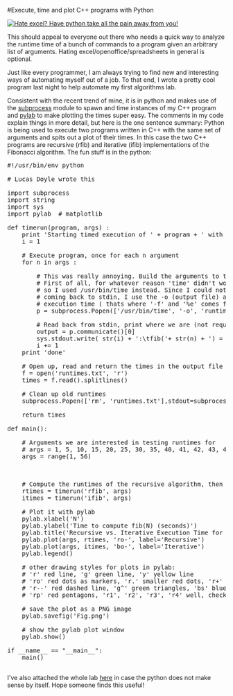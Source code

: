 #Execute, time and plot C++ programs with Python

[![Hate excel? Have python take all the pain away from you!]({{wr}}wp-content/uploads/2011/02/Fig-300x225.png "Fig")]({{wr}}wp-content/uploads/2011/02/Fig.png)

This should appeal to everyone out there who needs a quick way to analyze the runtime time of a bunch of commands to a program given an arbitrary list of arguments. Hating excel/openoffice/spreadsheets in general is optional.

Just like every programmer, I am always trying to find new and interesting ways of automating myself out of a job. To that end, I wrote a pretty cool program last night to help automate my first algorithms lab.

Consistent with the recent trend of mine, it is in python and makes use of the [subprocess](http://docs.python.org/library/subprocess.html) module to spawn and time instances of my C++ program and [pylab](http://matplotlib.sourceforge.net/) to make plotting the times super easy. The comments in my code explain things in more detail, but here is the one sentence summary: Python is being used to execute two programs written in C++ with the same set of arguments and spits out a plot of their times. In this case the two C++ programs are recursive (rfib) and iterative (ifib) implementations of the Fibonacci algorithm. The fun stuff is in the python:

<pre>
#!/usr/bin/env python

# Lucas Doyle wrote this

import subprocess
import string
import sys
import pylab  # matplotlib

def timerun(program, args) :
    print 'Starting timed execution of ' + program + ' with ' + str(len(args)) + ' arguments.'
    i = 1
    
    # Execute program, once for each n argument
    for n in args :
        
        # This was really annoying. Build the arguments to the time system call to the time command.
        # First of all, for whatever reason 'time' didn't work correctly with any arguments other than -p, 
        # so I used /usr/bin/time instead. Since I could not figure out why the output of 'time' was not
        # coming back to stdin, I use the -o (output file) and -a (append) option to just output the real
        # execution time ( thats where '-f' and '%e' comes from ) to the file.
        p = subprocess.Popen(['/usr/bin/time', '-o', 'runtimes.txt', '-a', '-f', '%e', './' + program, str(n)], stdout=subprocess.PIPE)
        
        # Read back from stdin, print where we are (not required, but its nice)
        output = p.communicate()[0]
        sys.stdout.write( str(i) + ':\tfib('+ str(n) + ') = ' + output)
        i += 1
    print 'done'
    
    # Open up, read and return the times in the output file
    f = open('runtimes.txt', 'r')
    times = f.read().splitlines()

    # Clean up old runtimes
    subprocess.Popen(['rm', 'runtimes.txt'],stdout=subprocess.PIPE)
    
    return times

def main():
    
    # Arguments we are interested in testing runtimes for
    # args = 1, 5, 10, 15, 20, 25, 30, 35, 40, 41, 42, 43, 44, 45, 46, 47, 48
    args = range(1, 56)
    
    
    
    # Compute the runtimes of the recursive algorithm, then the iterative one
    rtimes = timerun('rfib', args)
    itimes = timerun('ifib', args)

    # Plot it with pylab
    pylab.xlabel('N')
    pylab.ylabel('Time to compute fib(N) (seconds)')
    pylab.title('Recursive vs. Iterative Execution Time for Fibionacci Sequence')
    pylab.plot(args, rtimes, 'ro-', label='Recursive')
    pylab.plot(args, itimes, 'bo-', label='Iterative')
    pylab.legend()

    # other drawing styles for plots in pylab:
    # 'r' red line, 'g' green line, 'y' yellow line 
    # 'ro' red dots as markers, 'r.' smaller red dots, 'r+' red pluses
    # 'r--' red dashed line, 'g^' green triangles, 'bs' blue squares
    # 'rp' red pentagons, 'r1', 'r2', 'r3', 'r4' well, check out the markers

    # save the plot as a PNG image
    pylab.savefig('Fig.png')

    # show the pylab plot window
    pylab.show()

if __name__ == "__main__":
    main()

</pre>

I've also attached the whole lab [here]({{wr}}wp-content/uploads/2011/02/lab1.zip) in case the python does not make sense by itself. Hope someone finds this useful!

